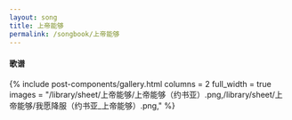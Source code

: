 ```yaml
---
layout: song
title: 上帝能够
permalink: /songbook/上帝能够
---
```


#### 歌谱

{% include post-components/gallery.html
    columns = 2
    full_width = true
    images = "/library/sheet/上帝能够/上帝能够（约书亚）.png,/library/sheet/上帝能够/我愿降服（约书亚_上帝能够）.png,"
%}
